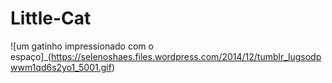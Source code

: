 # Little-Cat
![um gatinho impressionado com o espaço]_(https://selenoshaes.files.wordpress.com/2014/12/tumblr_lugsodpwwm1qd6s2yo1_5001.gif)
